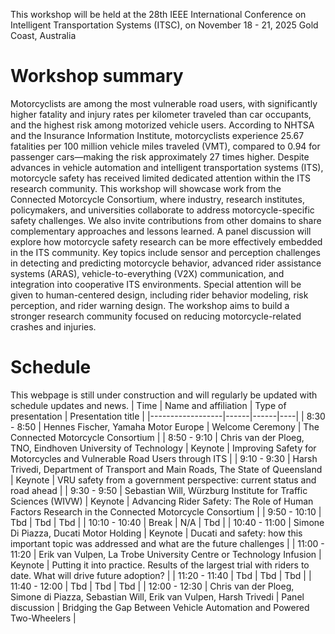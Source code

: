 This workshop will be held at the 28th IEEE International Conference on Intelligent Transportation Systems (ITSC), on November 18 - 21, 2025 Gold Coast, Australia

# Workshop summary
Motorcyclists are among the most vulnerable road users, with significantly higher fatality and injury rates per kilometer traveled than car occupants, and the highest risk among motorized vehicle users. According to NHTSA and the Insurance Information Institute, motorcyclists experience 25.67 fatalities per 100 million vehicle miles traveled (VMT), compared to 0.94 for passenger cars—making the risk approximately 27 times higher.
Despite advances in vehicle automation and intelligent transportation systems (ITS), motorcycle safety has received limited dedicated attention within the ITS research community. This workshop will showcase work from the Connected Motorcycle Consortium, where industry, research institutes, policymakers, and universities collaborate to address motorcycle-specific safety challenges. We also invite contributions
from other domains to share complementary approaches and lessons learned. A panel discussion will explore how motorcycle safety research can be more effectively embedded in the ITS community.
Key topics include sensor and perception challenges in detecting and predicting motorcycle behavior, advanced rider assistance systems (ARAS), vehicle-to-everything (V2X) communication, and integration into cooperative ITS environments. Special attention will be given to human-centered design, including rider behavior modeling, risk perception, and rider warning design.
The workshop aims to build a stronger research community focused on reducing motorcycle-related crashes and injuries.

# Schedule
This webpage is still under construction and will regularly be updated with schedule updates and news.
| Time              | Name and affiliation | Type of presentation | Presentation title |
|------------------|------|------|----|
| 8:30 - 8:50       |  Hennes Fischer, Yamaha Motor Europe  | Welcome Ceremony | The Connected Motorcycle Consortium |
| 8:50 - 9:10       |  Chris van der Ploeg, TNO, Eindhoven University of Technology   | Keynote | Improving Safety for Motorcycles and Vulnerable Road Users through ITS |
| 9:10 - 9:30       |  Harsh Trivedi, Department of Transport and Main Roads, The State of Queensland  | Keynote | VRU safety from a government perspective: current status and road ahead |
| 9:30 - 9:50       |  Sebastian Will, Würzburg Institute for Traffic Sciences (WIVW)  | Keynote | Advancing Rider Safety: The Role of Human Factors Research in the Connected Motorcycle Consortium |
| 9:50 - 10:10      |  Tbd   | Tbd | Tbd |
| 10:10 - 10:40     |  Break   | N/A | Tbd |
| 10:40 - 11:00     |  Simone Di Piazza, Ducati Motor Holding | Keynote | Ducati and safety: how this important topic was addressed and what are the future challenges |
| 11:00 - 11:20     |  Erik van Vulpen, La Trobe University Centre or Technology Infusion | Keynote | Putting it into practice. Results of the largest trial with riders to date. What will drive future adoption? |
| 11:20 - 11:40     |  Tbd  | Tbd | Tbd |
| 11:40 - 12:00     |  Tbd   | Tbd | Tbd |
| 12:00 - 12:30     |  Chris van der Ploeg, Simone di Piazza, Sebastian Will, Erik van Vulpen, Harsh Trivedi  | Panel discussion | Bridging the Gap Between Vehicle Automation and Powered Two-Wheelers |

